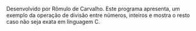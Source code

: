 Desenvolvido por Rômulo de Carvalho.
 Este programa apresenta, um exemplo da operação de divisão entre números,
inteiros e mostra o resto caso não seja exata em linguagem C.

